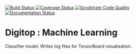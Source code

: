 [![Build Status](https://travis-ci.org/Withington/digitop.svg?branch=master)](https://travis-ci.org/Withington/digitop)
[![Coverage Status](https://coveralls.io/repos/github/Withington/digitop/badge.svg?branch=master)](https://coveralls.io/github/Withington/digitop?branch=master)
[![Scrutinizer Code Quality](https://scrutinizer-ci.com/g/Withington/digitop/badges/quality-score.png?b=master)](https://scrutinizer-ci.com/g/Withington/digitop/?branch=master)
[![Documentation Status](https://readthedocs.org/projects/digitop/badge/?version=latest)](http://digitop.readthedocs.io/en/latest/?badge=latest)

# Digitop : Machine Learning
Classifier model.
Writes log files for TensorBoard visualisation.
